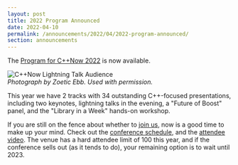 ```yaml
---
layout: post
title: 2022 Program Announced
date: 2022-04-10
permalink: /announcements/2022/04/2022-program-announced/
section: announcements
---
```


The [Program for C++Now 2022](/history/2022/schedule/) is now available.

![C++Now Lightning Talk Audience](/assets/img/posts/2017/LightningTalksByZoeticEbb-2.jpg "Photograph by Zoetica Ebb. Used with permission.")
<br>
*Photograph by Zoetic Ebb. Used with permission.*

<!--break-->

This year we have 2 tracks with 34 outstanding C++-focused presentations, including two keynotes, lightning talks in the evening, a "Future of Boost" panel, and the "Library in a Week" hands-on workshop.


If you are still on the fence about whether to [join us](/registration/), now is a good time to make up your mind. Check out the [conference schedule](/history/2022/schedule/), and the [attendee video](https://www.youtube.com/watch?v=PMBGscQZdqk).  The venue has a hard attendee limit of 100 this year, and if the conference sells out (as it tends to do), your remaining option is to wait until 2023.

<!--
If you are still on the fence about whether to [join us](/registration/), now is a good time to make up your mind. Check out the [list of session tags](/taglist/), the [conference schedule](/history/22/schedule/), and the [attendee video](https://www.youtube.com/embed/qCnw4dSZNTM).  The venue has a hard attendee limit of 100 this year, and if the conference sells out (as it tends to do), your remaining option is to wait until 2023.
-->
